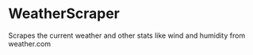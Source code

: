 # WeatherScraper
Scrapes the current weather and other stats like wind and humidity from weather.com
